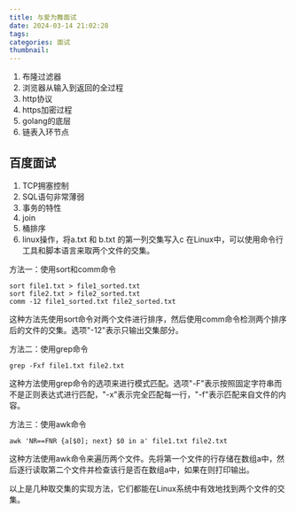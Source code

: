 ```yaml
---
title: 与爱为舞面试
date: 2024-03-14 21:02:28
tags:
categories: 面试
thumbnail:
---
```

1. 布隆过滤器
1. 浏览器从输入到返回的全过程
1. http协议
1. https加密过程
1. golang的底层
1. 链表入环节点

## 百度面试
1. TCP拥塞控制
2. SQL语句非常薄弱
3. 事务的特性
4. join
5. 桶排序
6. linux操作，将a.txt 和 b.txt 的第一列交集写入c
在Linux中，可以使用命令行工具和脚本语言来取两个文件的交集。

方法一：使用sort和comm命令
```
sort file1.txt > file1_sorted.txt
sort file2.txt > file2_sorted.txt
comm -12 file1_sorted.txt file2_sorted.txt
```

这种方法先使用sort命令对两个文件进行排序，然后使用comm命令检测两个排序后的文件的交集。选项"-12"表示只输出交集部分。

方法二：使用grep命令

`grep -Fxf file1.txt file2.txt`

这种方法使用grep命令的选项来进行模式匹配。选项"-F"表示按照固定字符串而不是正则表达式进行匹配，"-x"表示完全匹配每一行，"-f"表示匹配来自文件的内容。

方法三：使用awk命令

`awk 'NR==FNR {a[$0]; next} $0 in a' file1.txt file2.txt`

这种方法使用awk命令来遍历两个文件。先将第一个文件的行存储在数组a中，然后逐行读取第二个文件并检查该行是否在数组a中，如果在则打印输出。

以上是几种取交集的实现方法，它们都能在Linux系统中有效地找到两个文件的交集。